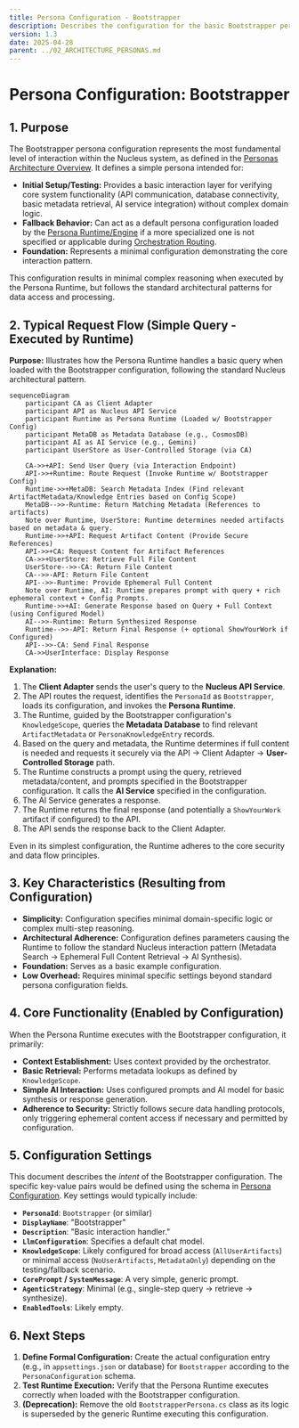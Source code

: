 ```yaml
---
title: Persona Configuration - Bootstrapper
description: Describes the configuration for the basic Bootstrapper persona, serving as a foundation or fallback.
version: 1.3
date: 2025-04-28
parent: ../02_ARCHITECTURE_PERSONAS.md
---
```


# Persona Configuration: Bootstrapper

## 1. Purpose

The Bootstrapper persona configuration represents the most fundamental level of interaction within the Nucleus system, as defined in the [Personas Architecture Overview](../02_ARCHITECTURE_PERSONAS.md). It defines a simple persona intended for:

*   **Initial Setup/Testing:** Provides a basic interaction layer for verifying core system functionality (API communication, database connectivity, basic metadata retrieval, AI service integration) without complex domain logic.
*   **Fallback Behavior:** Can act as a default persona configuration loaded by the [Persona Runtime/Engine](../02_ARCHITECTURE_PERSONAS.md#22-persona-runtimeengine) if a more specialized one is not specified or applicable during [Orchestration Routing](../Processing/Orchestration/ARCHITECTURE_ORCHESTRATION_ROUTING.md).
*   **Foundation:** Represents a minimal configuration demonstrating the core interaction pattern.

This configuration results in minimal complex reasoning when executed by the Persona Runtime, but follows the standard architectural patterns for data access and processing.

## 2. Typical Request Flow (Simple Query - Executed by Runtime)

**Purpose:** Illustrates how the Persona Runtime handles a basic query when loaded with the Bootstrapper configuration, following the standard Nucleus architectural pattern.

```mermaid
sequenceDiagram
    participant CA as Client Adapter
    participant API as Nucleus API Service
    participant Runtime as Persona Runtime (Loaded w/ Bootstrapper Config)
    participant MetaDB as Metadata Database (e.g., CosmosDB)
    participant AI as AI Service (e.g., Gemini)
    participant UserStore as User-Controlled Storage (via CA)

    CA->>+API: Send User Query (via Interaction Endpoint)
    API->>+Runtime: Route Request (Invoke Runtime w/ Bootstrapper Config)
    Runtime->>+MetaDB: Search Metadata Index (Find relevant ArtifactMetadata/Knowledge Entries based on Config Scope)
    MetaDB-->>-Runtime: Return Matching Metadata (References to artifacts)
    Note over Runtime, UserStore: Runtime determines needed artifacts based on metadata & query.
    Runtime->>+API: Request Artifact Content (Provide Secure References)
    API->>+CA: Request Content for Artifact References
    CA->>+UserStore: Retrieve Full File Content
    UserStore-->>-CA: Return File Content
    CA-->>-API: Return File Content
    API-->>-Runtime: Provide Ephemeral Full Content
    Note over Runtime, AI: Runtime prepares prompt with query + rich ephemeral context + Config Prompts.
    Runtime->>+AI: Generate Response based on Query + Full Context (using Configured Model)
    AI-->>-Runtime: Return Synthesized Response
    Runtime-->>-API: Return Final Response (+ optional ShowYourWork if Configured)
    API-->>-CA: Send Final Response
    CA->>UserInterface: Display Response
```

**Explanation:**
1.  The **Client Adapter** sends the user's query to the **Nucleus API Service**.
2.  The API routes the request, identifies the `PersonaId` as `Bootstrapper`, loads its configuration, and invokes the **Persona Runtime**.
3.  The Runtime, guided by the Bootstrapper configuration's `KnowledgeScope`, queries the **Metadata Database** to find relevant `ArtifactMetadata` or `PersonaKnowledgeEntry` records.
4.  Based on the query and metadata, the Runtime determines if full content is needed and requests it securely via the API -> Client Adapter -> **User-Controlled Storage** path.
5.  The Runtime constructs a prompt using the query, retrieved metadata/content, and prompts specified in the Bootstrapper configuration. It calls the **AI Service** specified in the configuration.
6.  The AI Service generates a response.
7.  The Runtime returns the final response (and potentially a `ShowYourWork` artifact if configured) to the API.
8.  The API sends the response back to the Client Adapter.

Even in its simplest configuration, the Runtime adheres to the core security and data flow principles.

## 3. Key Characteristics (Resulting from Configuration)

*   **Simplicity:** Configuration specifies minimal domain-specific logic or complex multi-step reasoning.
*   **Architectural Adherence:** Configuration defines parameters causing the Runtime to follow the standard Nucleus interaction pattern (Metadata Search -> Ephemeral Full Content Retrieval -> AI Synthesis).
*   **Foundation:** Serves as a basic example configuration.
*   **Low Overhead:** Requires minimal specific settings beyond standard persona configuration fields.

## 4. Core Functionality (Enabled by Configuration)

When the Persona Runtime executes with the Bootstrapper configuration, it primarily:

*   **Context Establishment:** Uses context provided by the orchestrator.
*   **Basic Retrieval:** Performs metadata lookups as defined by `KnowledgeScope`.
*   **Simple AI Interaction:** Uses configured prompts and AI model for basic synthesis or response generation.
*   **Adherence to Security:** Strictly follows secure data handling protocols, only triggering ephemeral content access if necessary and permitted by configuration.

## 5. Configuration Settings

This document describes the *intent* of the Bootstrapper configuration. The specific key-value pairs would be defined using the schema in [Persona Configuration](./ARCHITECTURE_PERSONAS_CONFIGURATION.md). Key settings would typically include:

*   **`PersonaId`**: `Bootstrapper` (or similar)
*   **`DisplayName`**: "Bootstrapper"
*   **`Description`**: "Basic interaction handler."
*   **`LlmConfiguration`**: Specifies a default chat model.
*   **`KnowledgeScope`**: Likely configured for broad access (`AllUserArtifacts`) or minimal access (`NoUserArtifacts`, `MetadataOnly`) depending on the testing/fallback scenario.
*   **`CorePrompt` / `SystemMessage`**: A very simple, generic prompt.
*   **`AgenticStrategy`**: Minimal (e.g., single-step query -> retrieve -> synthesize).
*   **`EnabledTools`**: Likely empty.

## 6. Next Steps

1.  **Define Formal Configuration:** Create the actual configuration entry (e.g., in `appsettings.json` or database) for `Bootstrapper` according to the `PersonaConfiguration` schema.
2.  **Test Runtime Execution:** Verify that the Persona Runtime executes correctly when loaded with the Bootstrapper configuration.
3.  **(Deprecation):** Remove the old `BootstrapperPersona.cs` class as its logic is superseded by the generic Runtime executing this configuration.
